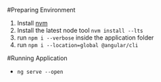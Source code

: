 #Preparing Environment

 1. Install [nvm]([nvm](https://github.com/nvm-sh/nvm#installing-and-updating))
 2. Install the latest node tool `nvm install --lts`
 3. run `npm i --verbose` inside the application folder
 4. run `npm i --location=global @angular/cli`

#Running Application
 - `ng serve --open`
